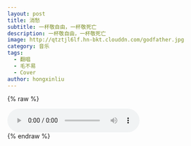```yaml
---
layout: post
title: 消愁
subtitle: 一杯敬自由，一杯敬死亡
description: 一杯敬自由，一杯敬死亡
image: http://qtztjl6lf.hn-bkt.clouddn.com/godfather.jpg
category: 音乐
tags: 
  - 翻唱
  - 毛不易
  - Cover
author: hongxinliu
---
```


{% raw %}
<div class="audio">
  <audio id="audio-xiaochou" controls loop preload="auto">
    <source src="http://qtztjl6lf.hn-bkt.clouddn.com/xiaochou.mp3" type="audio/mpeg">
  </audio>
  <div id="lyrics-xiaochou">
  </div>
  <script type="module">
    import RabbitLyrics from "/assets/js/rabbit-lyrics.js";
    $.get("http://qtztjl6lf.hn-bkt.clouddn.com/xiaochou.lrc", function(data, status) {
      $("#lyrics-xiaochou").append(data);
      new RabbitLyrics({
        element: document.getElementById("lyrics-xiaochou"),
        mediaElement: document.getElementById("audio-xiaochou")
      });
    });
  </script>
</div>
{% endraw %}
